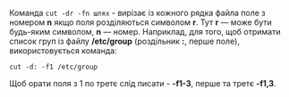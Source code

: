 Команда `cut -dr -fn шлях` - вирізає із кожного рядка файла поле з номером **n** якщо поля розділяються символом **r**. Тут **r** — може бути будь-яким символом, **n** — номер. Наприклад, для того, щоб отримати список груп із файлу **/etc/group** (роздільник **:**, перше поле), використовується команда:
```
cut -d: -f1 /etc/group
```
Щоб орати поля з 1 по третє слід писати - **-f1-3**, перше та третє **-f1,3**.

